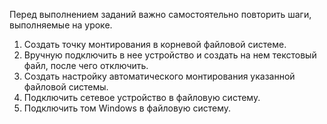 Перед выполнением заданий важно самостоятельно повторить шаги, выполняемые на уроке.

1) Создать точку монтирования в корневой файловой системе.
2) Вручную подключить в нее устройство и создать на нем текстовый файл, после чего отключить.
3) Создать настройку автоматического монтирования указанной файловой системы.
4) Подключить сетевое устройство в файловую систему.
5) Подключить том Windows в файловую систему.